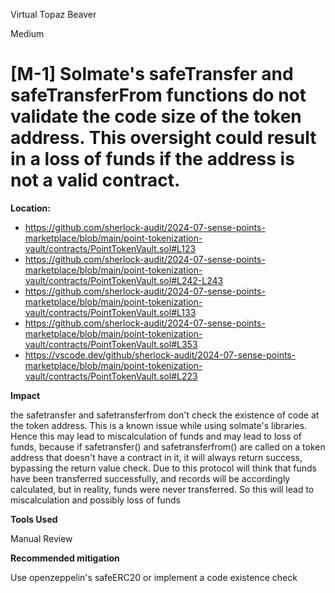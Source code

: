 Virtual Topaz Beaver

Medium

# [M-1] Solmate's safeTransfer and safeTransferFrom functions do not validate the code size of the token address. This oversight could result in a loss of funds if the address is not a valid contract.

**Location:** 

- https://github.com/sherlock-audit/2024-07-sense-points-marketplace/blob/main/point-tokenization-vault/contracts/PointTokenVault.sol#L123
- https://github.com/sherlock-audit/2024-07-sense-points-marketplace/blob/main/point-tokenization-vault/contracts/PointTokenVault.sol#L242-L243
- https://github.com/sherlock-audit/2024-07-sense-points-marketplace/blob/main/point-tokenization-vault/contracts/PointTokenVault.sol#L133
- https://github.com/sherlock-audit/2024-07-sense-points-marketplace/blob/main/point-tokenization-vault/contracts/PointTokenVault.sol#L353
- https://vscode.dev/github/sherlock-audit/2024-07-sense-points-marketplace/blob/main/point-tokenization-vault/contracts/PointTokenVault.sol#L223


**Impact**

the safetransfer and safetransferfrom don't check the existence of code at the token address. This is a known issue while using solmate's libraries. Hence this may lead to miscalculation of funds and may lead to loss of funds, because if safetransfer() and safetransferfrom() are called on a token address that doesn't have a contract in it, it will always return success, bypassing the return value check. Due to this protocol will think that funds have been transferred successfully, and records will be accordingly calculated, but in reality, funds were never transferred. So this will lead to miscalculation and possibly loss of funds

**Tools Used**

Manual Review


**Recommended mitigation**

Use openzeppelin's safeERC20 or implement a code existence check

